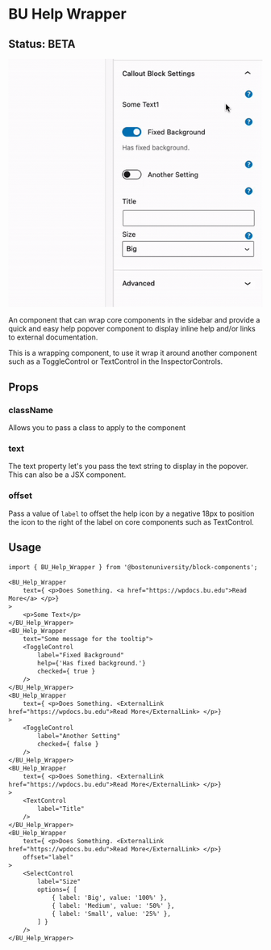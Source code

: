 # BU Help Wrapper
## Status: BETA

![Help Wrapper Component Example](BU_Help_Wrapper_Component.gif)

An component that can wrap core components in the sidebar and provide a quick and easy help
popover component to display inline help and/or links to external documentation.

This is a wrapping component, to use it wrap it around another component such as a ToggleControl
or TextControl in the InspectorControls.

## Props

### className
Allows you to pass a class to apply to the component

### text
The text property let's you pass the text string to display in the popover. This can also be a JSX component.

### offset
Pass a value of `label` to offset the help icon by a negative 18px to position the icon to the right
of the label on core components such as TextControl.

## Usage
`import { BU_Help_Wrapper } from '@bostonuniversity/block-components';`


```
<BU_Help_Wrapper
	text={ <p>Does Something. <a href="https://wpdocs.bu.edu">Read More</a> </p>}
>
	<p>Some Text</p>
</BU_Help_Wrapper>
<BU_Help_Wrapper
	text="Some message for the tooltip">
	<ToggleControl
		label="Fixed Background"
		help={'Has fixed background.'}
		checked={ true }
	/>
</BU_Help_Wrapper>
<BU_Help_Wrapper
	text={ <p>Does Something. <ExternalLink href="https://wpdocs.bu.edu">Read More</ExternalLink> </p>}
>
	<ToggleControl
		label="Another Setting"
		checked={ false }
	/>
</BU_Help_Wrapper>
<BU_Help_Wrapper
	text={ <p>Does Something. <ExternalLink href="https://wpdocs.bu.edu">Read More</ExternalLink> </p>}
>
	<TextControl
		label="Title"
	/>
</BU_Help_Wrapper>
<BU_Help_Wrapper
	text={ <p>Does Something. <ExternalLink href="https://wpdocs.bu.edu">Read More</ExternalLink> </p>}
	offset="label"
>
	<SelectControl
		label="Size"
		options={ [
			{ label: 'Big', value: '100%' },
			{ label: 'Medium', value: '50%' },
			{ label: 'Small', value: '25%' },
		] }
	/>
</BU_Help_Wrapper>
```
